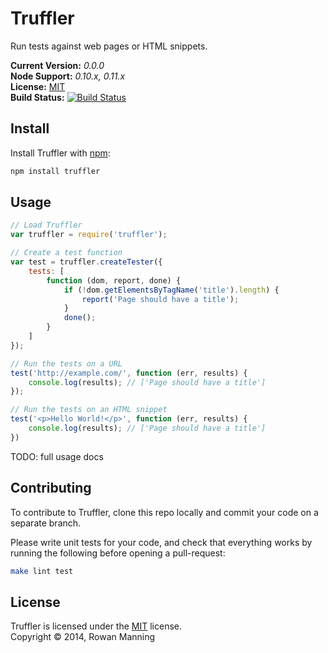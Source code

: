 
Truffler
========

Run tests against web pages or HTML snippets.

**Current Version:** *0.0.0*  
**Node Support:** *0.10.x, 0.11.x*  
**License:** [MIT][mit]  
**Build Status:** [![Build Status][travis-img]][travis]


Install
-------

Install Truffler with [npm][npm]:

```sh
npm install truffler
```


Usage
-----

```js
// Load Truffler
var truffler = require('truffler');

// Create a test function
var test = truffler.createTester({
    tests: [
        function (dom, report, done) {
            if (!dom.getElementsByTagName('title').length) {
                report('Page should have a title');
            }
            done();
        }
    ]
});

// Run the tests on a URL
test('http://example.com/', function (err, results) {
    console.log(results); // ['Page should have a title']
});

// Run the tests on an HTML snippet
test('<p>Hello World!</p>', function (err, results) {
    console.log(results); // ['Page should have a title']
})
```

TODO: full usage docs


Contributing
------------

To contribute to Truffler, clone this repo locally and commit your code on a separate branch.

Please write unit tests for your code, and check that everything works by running the following before opening a pull-request:

```sh
make lint test
```


License
-------

Truffler is licensed under the [MIT][mit] license.  
Copyright &copy; 2014, Rowan Manning



[mit]: http://opensource.org/licenses/mit-license.php
[npm]: https://npmjs.org/
[travis]: https://travis-ci.org/rowanmanning/truffler
[travis-img]: https://travis-ci.org/rowanmanning/truffler.svg?branch=master
